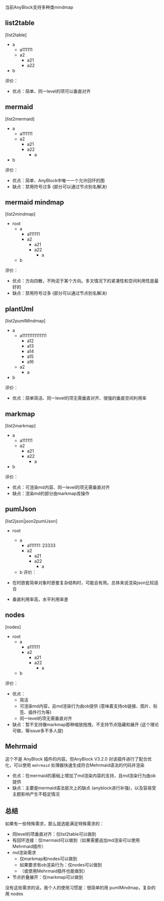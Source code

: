 当前AnyBlock支持多种类mindmap

## list2table

[list2table]

- a
  - a111111
  - a2
    - a21
    - a22
- b

评价：

- 优点：简单、同一level的项可以垂直对齐

## mermaid

[list2mermaid]

- a
  - a111111
  - a2
    - a21
    - a22
      - a
- b

评价：

- 优点：简单、AnyBlock中唯一一个允许回环的图
- 缺点：禁用符号过多 (部分可以通过节点别名解决)

## mermaid mindmap

[list2mindmap]

- root
  - a
    - a111111
    - a2
      - a21
      - a22
        - a
  - b


评价：

- 优点：方向四散，不拘泥于某个方向。多叉情况下的紧凑性和空间利用性是最好的
- 缺点：禁用符号过多 (部分可以通过节点别名解决)


## plantUml

[list2pumlMindmap]

- a
  - a11111111111111
    - a12
    - a13
    - a14
    - a15
    - a16
  - a2
      - a
- b

评价：

- 优点：简单简洁、同一level的项无需垂直对齐、很强的垂直空间利用率
## markmap

[list2markmap]

- a
  - a111111
  - a2
    - a21
    - a22
      - a
- b

评价：

- 优点：可渲染md内容、同一level的项无需垂直对齐
- 缺点：渲染md的部分由markmap库操作

## pumlJson

[list2json|json2pumlJson]

- root
  - a
    - a111111: 23333
    - a2
      - a21
      - a22
        - a
  - b
评价：

- 在时嵌套简单对象时嵌套复杂结构时，可能会有用。总体来说渲染json比较适合
- 垂直利用率高，水平利用率差

## nodes

[nodes]

- root
  - a
    - a111111
    - a2
      - a21
      - a22
        - a
  - b

评价：

- 优点：
  - 简洁
  - 可渲染md内容，且md渲染行为由ob提供 (意味着支持ob链接、图片、标签、插件行为等)
  - 同一level的项无需垂直对齐
- 缺点：暂不支持像markmap那种缩放拖拽，不支持节点隐藏和展开 (这个理论可做，等issue多不多人提)

## Mehrmaid

这个不是 AnyBlock 插件的内容。但AnyBlock V3.2.0 对该插件进行了配合优化，可以使用 `mehrmaid` 处理器快速生成符合Mehrmaid语法的代码并渲染

- 优点：在mermaid的基础上增加了md渲染内容的支持，且md渲染行为由ob提供
- 缺点：主要是mermaid语法层次上的缺点 (anyblock进行补强)，以及容易受主题影响产生不稳定情况

## 总结

如果有一些特殊需求，那么就选能满足特殊需求的：

- 同level的项垂直对齐：仅list2table可以做到
- 有回环连接：仅mermaid可以做到（如果需要追加md渲染可以使用Mehrmaid插件）
- md渲染需求
  - 仅markmap和nodes可以做到
  - 如果要求有ob渲染行为：仅nodes可以做到
  - （或使用Mehrmaid插件也能做到）
- 节点折叠展开：仅markmap可以做到

没有这些需求的话，我个人的使用习惯是：很简单的用 pumlMindmap，复杂的用 nodes
